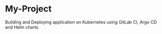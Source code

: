 # My-Project
Building and Deploying application on Kubernetes using GitLab CI, Argo CD and Helm charts.
